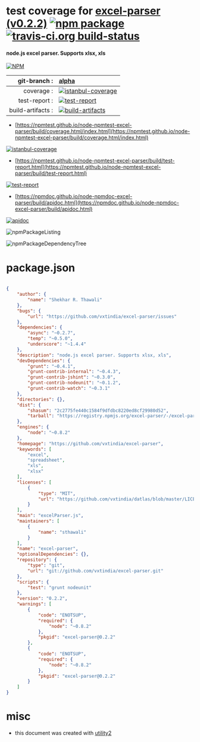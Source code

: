 # test coverage for  [excel-parser (v0.2.2)](https://github.com/vxtindia/excel-parser)  [![npm package](https://img.shields.io/npm/v/npmtest-excel-parser.svg?style=flat-square)](https://www.npmjs.org/package/npmtest-excel-parser) [![travis-ci.org build-status](https://api.travis-ci.org/npmtest/node-npmtest-excel-parser.svg)](https://travis-ci.org/npmtest/node-npmtest-excel-parser)
#### node.js excel parser. Supports xlsx, xls

[![NPM](https://nodei.co/npm/excel-parser.png?downloads=true&downloadRank=true&stars=true)](https://www.npmjs.com/package/excel-parser)

| git-branch : | [alpha](https://github.com/npmtest/node-npmtest-excel-parser/tree/alpha)|
|--:|:--|
| coverage : | [![istanbul-coverage](https://npmtest.github.io/node-npmtest-excel-parser/build/coverage.badge.svg)](https://npmtest.github.io/node-npmtest-excel-parser/build/coverage.html/index.html)|
| test-report : | [![test-report](https://npmtest.github.io/node-npmtest-excel-parser/build/test-report.badge.svg)](https://npmtest.github.io/node-npmtest-excel-parser/build/test-report.html)|
| build-artifacts : | [![build-artifacts](https://npmtest.github.io/node-npmtest-excel-parser/glyphicons_144_folder_open.png)](https://github.com/npmtest/node-npmtest-excel-parser/tree/gh-pages/build)|

- [https://npmtest.github.io/node-npmtest-excel-parser/build/coverage.html/index.html](https://npmtest.github.io/node-npmtest-excel-parser/build/coverage.html/index.html)

[![istanbul-coverage](https://npmtest.github.io/node-npmtest-excel-parser/build/screenCapture.buildCi.browser.%252Ftmp%252Fbuild%252Fcoverage.lib.html.png)](https://npmtest.github.io/node-npmtest-excel-parser/build/coverage.html/index.html)

- [https://npmtest.github.io/node-npmtest-excel-parser/build/test-report.html](https://npmtest.github.io/node-npmtest-excel-parser/build/test-report.html)

[![test-report](https://npmtest.github.io/node-npmtest-excel-parser/build/screenCapture.buildCi.browser.%252Ftmp%252Fbuild%252Ftest-report.html.png)](https://npmtest.github.io/node-npmtest-excel-parser/build/test-report.html)

- [https://npmdoc.github.io/node-npmdoc-excel-parser/build/apidoc.html](https://npmdoc.github.io/node-npmdoc-excel-parser/build/apidoc.html)

[![apidoc](https://npmdoc.github.io/node-npmdoc-excel-parser/build/screenCapture.buildCi.browser.%252Ftmp%252Fbuild%252Fapidoc.html.png)](https://npmdoc.github.io/node-npmdoc-excel-parser/build/apidoc.html)

![npmPackageListing](https://npmtest.github.io/node-npmtest-excel-parser/build/screenCapture.npmPackageListing.svg)

![npmPackageDependencyTree](https://npmtest.github.io/node-npmtest-excel-parser/build/screenCapture.npmPackageDependencyTree.svg)



# package.json

```json

{
    "author": {
        "name": "Shekhar R. Thawali"
    },
    "bugs": {
        "url": "https://github.com/vxtindia/excel-parser/issues"
    },
    "dependencies": {
        "async": "~0.2.7",
        "temp": "~0.5.0",
        "underscore": "~1.4.4"
    },
    "description": "node.js excel parser. Supports xlsx, xls",
    "devDependencies": {
        "grunt": "~0.4.1",
        "grunt-contrib-internal": "~0.4.3",
        "grunt-contrib-jshint": "~0.3.0",
        "grunt-contrib-nodeunit": "~0.1.2",
        "grunt-contrib-watch": "~0.3.1"
    },
    "directories": {},
    "dist": {
        "shasum": "2c2775fe440c1584f9dfdbc8220ed8cf29980d52",
        "tarball": "https://registry.npmjs.org/excel-parser/-/excel-parser-0.2.2.tgz"
    },
    "engines": {
        "node": "~0.8.2"
    },
    "homepage": "https://github.com/vxtindia/excel-parser",
    "keywords": [
        "excel",
        "spreadsheet",
        "xls",
        "xlsx"
    ],
    "licenses": [
        {
            "type": "MIT",
            "url": "https://github.com/vxtindia/datlas/blob/master/LICENSE-MIT"
        }
    ],
    "main": "excelParser.js",
    "maintainers": [
        {
            "name": "sthawali"
        }
    ],
    "name": "excel-parser",
    "optionalDependencies": {},
    "repository": {
        "type": "git",
        "url": "git://github.com/vxtindia/excel-parser.git"
    },
    "scripts": {
        "test": "grunt nodeunit"
    },
    "version": "0.2.2",
    "warnings": [
        {
            "code": "ENOTSUP",
            "required": {
                "node": "~0.8.2"
            },
            "pkgid": "excel-parser@0.2.2"
        },
        {
            "code": "ENOTSUP",
            "required": {
                "node": "~0.8.2"
            },
            "pkgid": "excel-parser@0.2.2"
        }
    ]
}
```



# misc
- this document was created with [utility2](https://github.com/kaizhu256/node-utility2)

